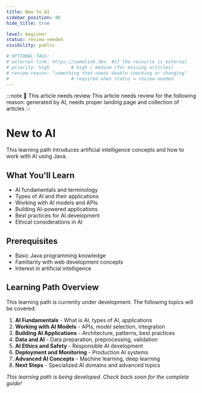 ```yaml
---
title: New to AI
sidebar_position: 40
hide_title: true

level: beginner
status: review-needed
visibility: public

# OPTIONAL TAGS:
# external-link: https://somelink.dev  #if the resource is external
# priority: high        # high / medium (for missing articles)
# review-reason: "something that needs double checking or changing"
#                       # required when status = review-needed
---
```


:::note 👀 This article needs review
This article needs review for the following reason: generated by AI, needs proper landing page and collection of articles
:::

# New to AI

This learning path introduces artificial intelligence concepts and how to work with AI using Java.

## What You'll Learn

- AI fundamentals and terminology
- Types of AI and their applications
- Working with AI models and APIs
- Building AI-powered applications
- Best practices for AI development
- Ethical considerations in AI

## Prerequisites

- Basic Java programming knowledge
- Familiarity with web development concepts
- Interest in artificial intelligence

## Learning Path Overview

This learning path is currently under development. The following topics will be covered:

1. **AI Fundamentals** - What is AI, types of AI, applications
2. **Working with AI Models** - APIs, model selection, integration
3. **Building AI Applications** - Architecture, patterns, best practices
4. **Data and AI** - Data preparation, preprocessing, validation
5. **AI Ethics and Safety** - Responsible AI development
6. **Deployment and Monitoring** - Production AI systems
7. **Advanced AI Concepts** - Machine learning, deep learning
8. **Next Steps** - Specialized AI domains and advanced topics

*This learning path is being developed. Check back soon for the complete guide!* 